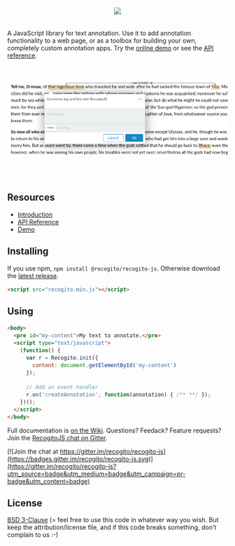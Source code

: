 <p align="center">
  <br/>
  <img width="310" src="https://raw.githubusercontent.com/recogito/recogito-js/master/recogitojs-logo-white-small.png" />
  <br/><br/>
</p>

A JavaScript library for text annotation. Use it to add annotation functionality to a web page, or as a toolbox 
for building your own, completely custom annotation apps. Try the [online demo](https://recogito.github.io/recogito-js/)
or see the [API reference](https://github.com/recogito/recogito-js/wiki/API-Reference).

<br/>

![Screenshot](screenshot.png)

<br/><br/>

## Resources

- [Introduction](https://github.com/recogito/recogito-js/wiki)
- [API Reference](https://github.com/recogito/recogito-js/wiki/API-Reference)
- [Demo](https://recogito.github.io/recogito-js/)

## Installing

If you use npm, `npm install @recogito/recogito-js`. Otherwise download the 
[latest release](https://github.com/recogito/recogito-js/releases/latest).

```html
<script src="recogito.min.js"></script>
```

## Using

```html
<body>
  <pre id="my-content">My text to annotate.</pre>
  <script type="text/javascript">
    (function() {
      var r = Recogito.init({
        content: document.getElementById('my-content')
      });

      // Add an event handler  
      r.on('createAnnotation', function(annotation) { /** **/ });
    })();
  </script>
</body>
```

Full documentation is [on the Wiki](https://github.com/recogito/recogito-js/wiki). Questions? Feedack? Feature requests? Join the 
[RecogitoJS chat on Gitter](https://gitter.im/recogito/recogito-js).

[![Join the chat at https://gitter.im/recogito/recogito-js](https://badges.gitter.im/recogito/recogito-js.svg)](https://gitter.im/recogito/recogito-js?utm_source=badge&utm_medium=badge&utm_campaign=pr-badge&utm_content=badge)

## License

[BSD 3-Clause](LICENSE) (= feel free to use this code in whatever way
you wish. But keep the attribution/license file, and if this code
breaks something, don't complain to us :-)
